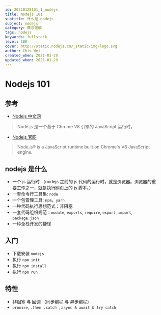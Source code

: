 ```yaml
---
id: 20210128101_1_nodejs
title: Nodejs 101
subtitle: 什么是 nodejs
subject: nodejs
category: 概念理解
tags: nodejs
keywords: fullstack
level: 100
cover: http://static.nodejs.cn/_static/img/logo.svg
author: Chis Wei
created_when: 2021-01-28
updated_when: 2021-01-28
---
```


# Nodejs 101

## 参考

- [Nodejs 中文网](http://nodejs.cn/)

> Node.js 是一个基于 Chrome V8 引擎的 JavaScript 运行时。

- [Nodejs 官网](https://nodejs.org/en/)

> Node.js® is a JavaScript runtime built on Chrome's V8 JavaScript engine.

## nodejs 是什么

- 一个 js 运行时 （nodejs 之前的 js 代码的运行时，就是浏览器。浏览器的重要工作之一，就是执行网页上的 js 脚本。）
- 一套命令行工具集: `node` 
- 一个包管理工具: `npm`，`yarn`
- 一种代码执行思想范式：非阻塞
- 一套代码组织规范：`module`, `exports`, `require`, `export`, `import`, `package.json`
- 一种全栈开发的捷径

## 入门

- 下载安装 `nodejs`
- 执行 `npm init`
- 执行 `npm install`
- 执行 `npm run`

## 特性

- 非阻塞 与 回调 （同步编程 与 异步编程）
- `promise`, `.then .catch `, `async & await & try catch`
